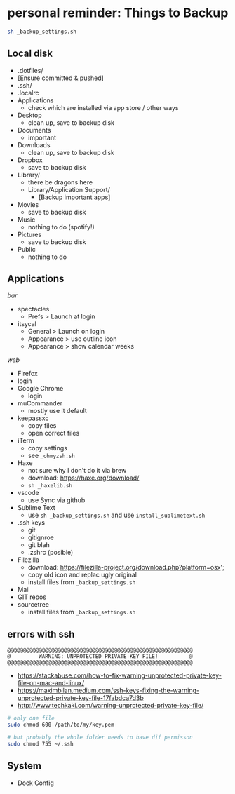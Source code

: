 # personal reminder: Things to Backup

```sh
sh _backup_settings.sh
```

## Local disk

- .dotfiles/
- [Ensure committed & pushed]
- .ssh/
- .localrc
- Applications
  - check which are installed via app store / other ways
- Desktop
  - clean up, save to backup disk
- Documents
  - important
- Downloads
  - clean up, save to backup disk
- Dropbox
  - save to backup disk
- Library/
  - there be dragons here
  - Library/Application Support/
    - [Backup important apps]
- Movies
  - save to backup disk
- Music
  - nothing to do (spotify!)
- Pictures
  - save to backup disk
- Public
  - nothing to do

## Applications

_bar_

- spectacles
  - Prefs > Launch at login
- itsycal
  - General > Launch on login
  - Appearance > use outline icon
  - Appearance > show calendar weeks

_web_

- Firefox
- login
- Google Chrome
  - login
- muCommander
  - mostly use it default
- keepassxc
  - copy files
  - open correct files
- iTerm
  - copy settings
  - see `_ohmyzsh.sh`
- Haxe
  - not sure why I don't do it via brew
  - download: https://haxe.org/download/
  - `sh _haxelib.sh`
- vscode
  - use Sync via github
- Sublime Text
  - use `sh _backup_settings.sh` and use `install_sublimetext.sh `
- .ssh keys
  - git
  - gitignroe
  - git blah
  - .zshrc (posible)
- Filezilla
  - download: https://filezilla-project.org/download.php?platform=osx';
  - copy old icon and replac ugly original
  - install files from `_backup_settings.sh`
- Mail
- GIT repos
- sourcetree
  - install files from `_backup_settings.sh`

## errors with ssh

```
@@@@@@@@@@@@@@@@@@@@@@@@@@@@@@@@@@@@@@@@@@@@@@@@@@@@@@@@@@@
@         WARNING: UNPROTECTED PRIVATE KEY FILE!          @
@@@@@@@@@@@@@@@@@@@@@@@@@@@@@@@@@@@@@@@@@@@@@@@@@@@@@@@@@@@
```

- https://stackabuse.com/how-to-fix-warning-unprotected-private-key-file-on-mac-and-linux/
- https://maximbilan.medium.com/ssh-keys-fixing-the-warning-unprotected-private-key-file-17fabdca7d3b
- http://www.techkaki.com/warning-unprotected-private-key-file/

```bash
# only one file
sudo chmod 600 /path/to/my/key.pem

# but probably the whole folder needs to have dif permisson
sudo chmod 755 ~/.ssh

```

## System

- Dock Config
